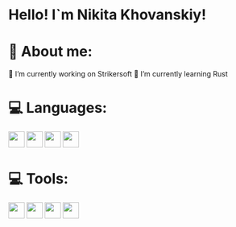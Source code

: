 # Hello! I`m Nikita Khovanskiy!

# 💫 About me:
🔭 I’m currently working on Strikersoft
🌱 I’m currently learning Rust

# 💻 Languages:
<img height="32" src="https://cdn.jsdelivr.net/gh/devicons/devicon@latest/icons/cplusplus/cplusplus-original.svg" />
<img height="32" src="https://cdn.jsdelivr.net/gh/devicons/devicon@latest/icons/csharp/csharp-original.svg" />
<img height="32" src="https://cdn.jsdelivr.net/gh/devicons/devicon@latest/icons/javascript/javascript-original.svg" />
<img height="32" src="https://cdn.jsdelivr.net/gh/devicons/devicon@latest/icons/typescript/typescript-original.svg" />

# 💻 Tools:
<img height="32" src="https://cdn.jsdelivr.net/gh/devicons/devicon@latest/icons/linux/linux-original.svg" />
<img height="32" src="https://cdn.jsdelivr.net/gh/devicons/devicon@latest/icons/git/git-original.svg" />
<img height="32" src="https://cdn.jsdelivr.net/gh/devicons/devicon@latest/icons/neovim/neovim-original.svg" />
<img height="32" src="https://cdn.jsdelivr.net/gh/devicons/devicon@latest/icons/postgresql/postgresql-original.svg" />
          
          

          
